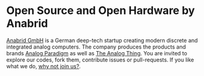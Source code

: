 # Open Source and Open Hardware by Anabrid

[Anabrid GmbH](https://anabrid.com/) is a German deep-tech startup creating modern discrete and integrated analog computers.
The company produces the products and brands [Analog Paradigm](https://analogparadigm.com/) as well as
[The Analog Thing](https://the-analog-thing.org/). You are invited to explore our codes, fork them, contribute issues or pull-requests.
If you like what we do, [why not join us?](https://anabrid.com/team/).

